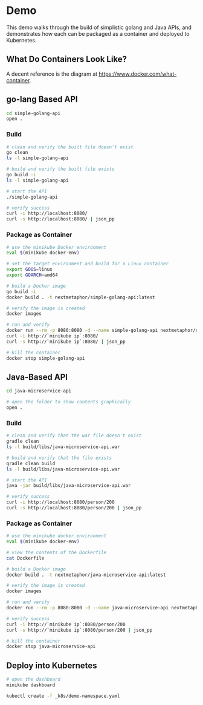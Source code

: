 # Demo
This demo walks through the build of simplistic golang and Java APIs, and demonstrates how each can be packaged as a container and deployed to Kubernetes.

## What Do Containers Look Like?
A decent reference is the diagram at <https://www.docker.com/what-container>.

## go-lang Based API
```bash
cd simple-golang-api
open .
```

### Build
```bash
# clean and verify the built file doesn't exist
go clean
ls -l simple-golang-api

# build and verify the built file exists
go build -i
ls -l simple-golang-api

# start the API
./simple-golang-api

# verify success
curl -i http://localhost:8080/
curl -s http://localhost:8080/ | json_pp
```

### Package as Container
```bash
# use the minikube Docker environment
eval $(minikube docker-env)

# set the target environment and build for a Linux container
export GOOS=linux
export GOARCH=amd64

# build a Docker image
go build -i
docker build . -t nextmetaphor/simple-golang-api:latest

# verify the image is created
docker images

# run and verify
docker run --rm -p 8080:8080 -d --name simple-golang-api nextmetaphor/simple-golang-api 
curl -i http://`minikube ip`:8080/
curl -s http://`minikube ip`:8080/ | json_pp

# kill the container
docker stop simple-golang-api 
```

## Java-Based API
```bash
cd java-microservice-api

# open the folder to show contents graphically
open .
```

### Build
```bash
# clean and verify that the war file doesn't exist
gradle clean
ls -l build/libs/java-microservice-api.war 

# build and verify that the file exists
gradle clean build
ls -l build/libs/java-microservice-api.war 

# start the API
java -jar build/libs/java-microservice-api.war 

# verify success
curl -i http://localhost:8080/person/200
curl -s http://localhost:8080/person/200 | json_pp
```

### Package as Container
```bash
# use the minikube docker environment
eval $(minikube docker-env)

# view the contents of the Dockerfile
cat Dockerfile

# build a Docker image
docker build . -t nextmetaphor/java-microservice-api:latest

# verify the image is created
docker images

# run and verify
docker run --rm -p 8080:8080 -d --name java-microservice-api nextmetaphor/java-microservice-api 

# verify success
curl -i http://`minikube ip`:8080/person/200
curl -s http://`minikube ip`:8080/person/200 | json_pp

# kill the container
docker stop java-microservice-api
```

## Deploy into Kubernetes
```bash
# open the dashboard
minikube dashboard

kubectl create -f _k8s/demo-namespace.yaml
```